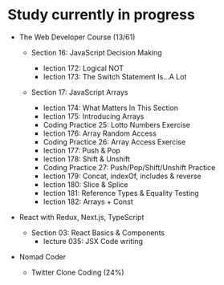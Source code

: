 # Study currently in progress

  - The Web Developer Course (13/61)
    - Section 16: JavaScript Decision Making
      - lection 172: Logical NOT
      - lection 173: The Switch Statement Is...A Lot

    - Section 17: JavaScript Arrays
      - lection 174: What Matters In This Section
      - lection 175: Introducing Arrays
      - Coding Practice 25: Lotto Numbers Exercise
      - lection 176: Array Random Access
      - Coding Practice 26: Array Access Exercise
      - lection 177: Push & Pop
      - lection 178: Shift & Unshift
      - Coding Practice 27: Push/Pop/Shift/Unshift Practice
      - lection 179: Concat, indexOf, includes & reverse
      - lection 180: Slice & Splice
      - lection 181: Reference Types & Equality Testing
      - lection 182: Arrays + Const

  - React with Redux, Next.js, TypeScript
    - Section 03: React Basics & Components
      - lecture 035: JSX Code writing

  - Nomad Coder
    - Twitter Clone Coding (24%)
